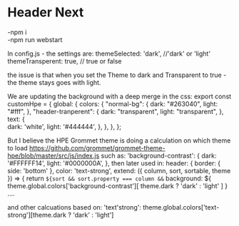 # Header Next

-npm i<br/>
-npm run webstart

In config.js - the settings are:
themeSelected: 'dark', //'dark' or 'light'
themeTransperent: true, // true or false

the issue is that when you set the Theme to dark and Transparent to true - the theme stays goes with light.

We are updating the background with a deep merge in the css:
export const customHpe = {
  global: {
    colors: {
      "normal-bg": {
        dark: "#263040",
        light: "#fff",
      },
      "header-tranperent": {
        dark: "transparent",
        light: "transparent",
      },
      text: {      
        dark: 'white',
        light: '#444444',
      },
    },
  },
};

But I believe the HPE Grommet theme is doing a calculation on which theme to load 
https://github.com/grommet/grommet-theme-hpe/blob/master/src/js/index.js
such as:
'background-contrast': {
        dark: '#FFFFFF14',
        light: '#0000000A',
      },
then later used in:
 header: {
      border: { side: 'bottom' },
      color: 'text-strong',
      extend: ({ column, sort, sortable, theme }) => {
        return `
          ${sort &&
            sort.property === column &&
            `
            background: ${
              theme.global.colors['background-contrast'][
                theme.dark ? 'dark' : 'light'
              ]
            }
            ....
            
and other calcuations based on: 'text'strong':
theme.global.colors['text-strong'][theme.dark ? 'dark' : 'light']            
